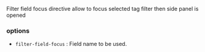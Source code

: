Filter field focus directive allow to focus selected tag filter then side panel is opened

### options ###
 * `filter-field-focus`
 	:
 	Field name to be used.



	 

